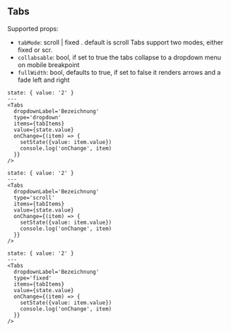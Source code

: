 ## Tabs

Supported props:

- `tabMode`: scroll | fixed . default is scroll Tabs support two modes, either fixed or scr.
- `collabsable`: bool, if set to true the tabs collapse to a dropdown menu on mobile breakpoint
- `fullWidth`: bool, defaults to true, if set to false it renders arrows and a fade left and right


```react
state: { value: '2' }
---
<Tabs
  dropdownLabel='Bezeichnung'
  type='dropdown'
  items={tabItems}
  value={state.value}
  onChange={(item) => {
    setState({value: item.value})
    console.log('onChange', item)
  }}
/>
```

```react
state: { value: '2' }
---
<Tabs
  dropdownLabel='Bezeichnung'
  type='scroll'
  items={tabItems}
  value={state.value}
  onChange={(item) => {
    setState({value: item.value})
    console.log('onChange', item)
  }}
/>
```

```react
state: { value: '2' }
---
<Tabs
  dropdownLabel='Bezeichnung'
  type='fixed'
  items={tabItems}
  value={state.value}
  onChange={(item) => {
    setState({value: item.value})
    console.log('onChange', item)
  }}
/>
```